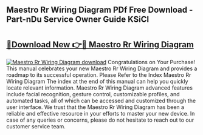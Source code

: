 ## Maestro Rr Wiring Diagram PDf Free Download - Part-nDu Service Owner Guide KSiCl

# <h2><a href="http://dfhj5u.blite.top/?on=Maestro+Rr+Wiring+Diagram">🔗Download New 👉🔴 Maestro Rr Wiring Diagram</a></h2>

[![Maestro Rr Wiring Diagram download](https://i.imgur.com/lujVjoI.png)](http://dfhj5u.blite.top/?on=Maestro+Rr+Wiring+Diagram)
Congratulations on Your Purchase! This manual celebrates your new Maestro Rr Wiring Diagram and provides a roadmap to its successful operation. Please Refer to the Index Maestro Rr Wiring Diagram The index at the end of this manual can help you quickly locate relevant information. Maestro Rr Wiring Diagram advanced features include facial recognition, gesture control, customizable profiles, and automated tasks, all of which can be accessed and customized through the user interface. We trust that the Maestro Rr Wiring Diagram has been a reliable and effective resource in your efforts to master your new device. In case of any queries or concerns, please do not hesitate to reach out to our customer service team.
